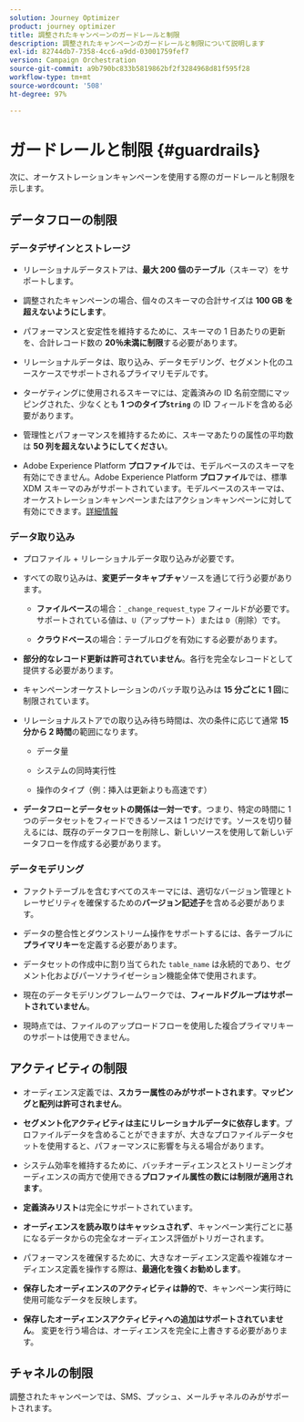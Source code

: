 ```yaml
---
solution: Journey Optimizer
product: journey optimizer
title: 調整されたキャンペーンのガードレールと制限
description: 調整されたキャンペーンのガードレールと制限について説明します
exl-id: 82744db7-7358-4cc6-a9dd-03001759fef7
version: Campaign Orchestration
source-git-commit: a9b790bc833b5819862bf2f3284968d81f595f28
workflow-type: tm+mt
source-wordcount: '508'
ht-degree: 97%

---
```



# ガードレールと制限 {#guardrails}

次に、オーケストレーションキャンペーンを使用する際のガードレールと制限を示します。

## データフローの制限

### データデザインとストレージ

* リレーショナルデータストアは、**最大 200 個のテーブル**（スキーマ）をサポートします。

* 調整されたキャンペーンの場合、個々のスキーマの合計サイズは **100 GB を超えないようにします**。

* パフォーマンスと安定性を維持するために、スキーマの 1 日あたりの更新を、合計レコード数の **20％未満に制限**&#x200B;する必要があります。

* リレーショナルデータは、取り込み、データモデリング、セグメント化のユースケースでサポートされるプライマリモデルです。

* ターゲティングに使用されるスキーマには、定義済みの ID 名前空間にマッピングされた、少なくとも **1 つのタイプ`String`** の ID フィールドを含める必要があります。

* 管理性とパフォーマンスを維持するために、スキーマあたりの属性の平均数は **50 列を超えないようにしてください**。

* Adobe Experience Platform **プロファイル**&#x200B;では、モデルベースのスキーマを有効にできません。Adobe Experience Platform **プロファイル**&#x200B;では、標準 XDM スキーマのみがサポートされています。モデルベースのスキーマは、オーケストレーションキャンペーンまたはアクションキャンペーンに対して有効にできます。[詳細情報](https://experienceleague.adobe.com/ja/docs/experience-platform/catalog/datasets/user-guide#enable-profile)

### データ取り込み

* プロファイル + リレーショナルデータ取り込みが必要です。

* すべての取り込みは、**変更データキャプチャ**&#x200B;ソースを通じて行う必要があります。

   * **ファイルベース**&#x200B;の場合：`_change_request_type` フィールドが必要です。サポートされている値は、`U`（アップサート）または `D`（削除）です。

   * **クラウドベース**&#x200B;の場合：テーブルログを有効にする必要があります。

* **部分的なレコード更新は許可されていません**。各行を完全なレコードとして提供する必要があります。

* キャンペーンオーケストレーションのバッチ取り込みは **15 分ごとに 1 回**&#x200B;に制限されています。

* リレーショナルストアでの取り込み待ち時間は、次の条件に応じて通常 **15 分から 2 時間**&#x200B;の範囲になります。

   * データ量

   * システムの同時実行性

   * 操作のタイプ（例：挿入は更新よりも高速です）

* **データフローとデータセットの関係は一対一です**。つまり、特定の時間に 1 つのデータセットをフィードできるソースは 1 つだけです。ソースを切り替えるには、既存のデータフローを削除し、新しいソースを使用して新しいデータフローを作成する必要があります。

### データモデリング

* ファクトテーブルを含むすべてのスキーマには、適切なバージョン管理とトレーサビリティを確保するための&#x200B;**バージョン記述子**&#x200B;を含める必要があります。

* データの整合性とダウンストリーム操作をサポートするには、各テーブルに&#x200B;**プライマリキー**&#x200B;を定義する必要があります。

* データセットの作成中に割り当てられた `table_name` は永続的であり、セグメント化およびパーソナライゼーション機能全体で使用されます。

* 現在のデータモデリングフレームワークでは、**フィールドグループはサポートされていません**。

* 現時点では、ファイルのアップロードフローを使用した複合プライマリキーのサポートは使用できません。

## アクティビティの制限

* オーディエンス定義では、**スカラー属性のみがサポートされます**。**マッピングと配列は許可されません**。

* **セグメント化アクティビティは主にリレーショナルデータに依存します**。プロファイルデータを含めることができますが、大きなプロファイルデータセットを使用すると、パフォーマンスに影響を与える場合があります。

* システム効率を維持するために、バッチオーディエンスとストリーミングオーディエンスの両方で使用できる&#x200B;**プロファイル属性の数には制限が適用されます**。

* **定義済みリスト**&#x200B;は完全にサポートされています。

* **オーディエンスを読み取りはキャッシュされず**、キャンペーン実行ごとに基になるデータからの完全なオーディエンス評価がトリガーされます。

* パフォーマンスを確保するために、大きなオーディエンス定義や複雑なオーディエンス定義を操作する際は、**最適化を強くお勧めします**。

* **保存したオーディエンスのアクティビティは静的で**、キャンペーン実行時に使用可能なデータを反映します。

* **保存したオーディエンスアクティビティへの追加はサポートされていません**。 変更を行う場合は、オーディエンスを完全に上書きする必要があります。

## チャネルの制限

調整されたキャンペーンでは、SMS、プッシュ、メールチャネルのみがサポートされます。
